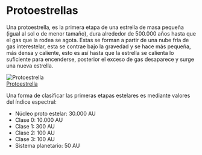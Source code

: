 # Protoestrellas

Una protoestrella, es la primera etapa de una estrella de masa pequeña (igual al sol o de menor tamaño), dura alrededor de 500.000 años hasta que el gas que la rodea se agota. Estas se forman a partir de una nube fría de gas interestelar, esta se contrae bajo la gravedad y se hace más pequeña, más densa y caliente, esto es así hasta que la estrella se calienta lo suficiente para encenderse, posterior el exceso de gas desaparece y surge una nueva estrella.

![Protoestrella](/gohuhoproyOA/sketches/picture.webp)    
[Protoestrella](https://www.univision.com/explora/tipos-de-estrellas-del-universo)

Una forma de clasificar las primeras etapas estelares es mediante valores del índice espectral:

- Núcleo proto estelar: 30.000 AU
- Clase 0: 10.000 AU
- Clase 1: 300 AU
- Clase 2: 100 AU
- Clase 3: 100 AU
- Sistema planetario: 50 AU
